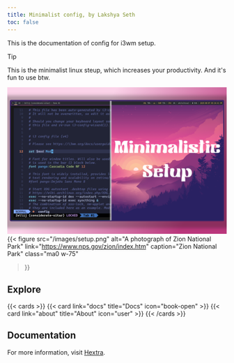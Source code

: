 ```yaml
---
title: Minimalist config, by Lakshya Seth
toc: false
---
```


This is the documentation of config for i3wm setup.

> [!TIP]
> This is the minimalist linux steup, which increases your productivity. And it's fun to use btw.

![landscape](images/setup.png)
{{< figure
  src="/images/setup.png"
  alt="A photograph of Zion National Park"
  link="https://www.nps.gov/zion/index.htm"
  caption="Zion National Park"
  class="ma0 w-75"
>}}


## Explore

{{< cards >}}
  {{< card link="docs" title="Docs" icon="book-open" >}}
  {{< card link="about" title="About" icon="user" >}}
{{< /cards >}}

## Documentation

For more information, visit [Hextra](https://imfing.github.io/hextra).
